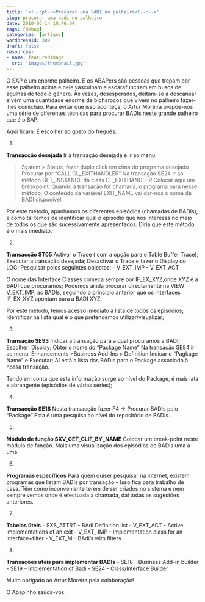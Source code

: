 ```yaml
---
title: '<!--:pt-->Procurar uma BADI no palheiro<!--:-->'
slug: procurar-uma-badi-no-palheiro
date: 2010-06-14 10:46:04
tags: [debug]
categories: [artigos]
wordpressId: 309
draft: false
resources:
- name: featuredImage
  src: 'images/thumbnail.jpg'
---
```

O SAP é um enorme palheiro. E os ABAPers são pessoas que trepam por esse palheiro acima e nele vasculham e escarafuncham em busca de agulhas de todo o género. Às vezes, desesperados, deitam-se a descansar e vêm uma quantidade enorme de bicharocos que vivem no palheiro fazer-lhes comichão. Para evitar que isso aconteça, o Artur Moreira propõe-nos uma série de diferentes técnicas para procurar BADIs neste grande palheiro que é o SAP.

<!--more-->

Aqui ficam. É escolher ao gosto do freguês:

  1.
**Transacção desejada**
Ir à transação desejada e ir ao menu:
>System > Status, fazer duplo click em cima do programa desejado
Procurar por “CALL CL_EXITHANDLER”
Na transação SE24 ir ao método GET_INSTANCE da class CL_EXITHANDLER
Colocar aqui um breakpoint;
Quando a transação for chamada, o programa para nesse método;
O conteúdo da variável EXIT_NAME vai dar-nos o nome da BADI disponível.

Por este método, apanhamos os diferentes episódios (chamadas de
BADIs), e como tal temos de identificar qual o episódio que nos
interessa no meio de todos os que são sucessivamente apresentados.
Diria que este método é o mais imediato.

  2.
**Transacção ST05**
Activar o Trace ( com a opção para o Table Buffer Trace);
Executar a transação desejada;
Desactivar o Trace e fazer o Display do LOG;
Pesquisar pelos seguintes objectos:
\- V_EXT_IMP
\- V_EXT_ACT

O nome das Interface Classes começa sempre por IF_EX_XYZ,onde XYZ é a
BADI que procuramos;
Podemos ainda procurar directamente na VIEW V_EXT_IMP, as BADIs,
seguindo o principio anterior que os interfaces IF_EX_XYZ apontam para
a BADI XYZ.

Por este método, temos acesso imediato à lista de todos os episódios;
Identificar na lista qual é o que pretendemos utilizar/visualizar;

  3.
**Transação SE93**
Indicar a transação para a qual procuramos a BADI;
Escolher: Display;
Obter o nome do “Package Name”
Na transação SE84 ir ao menu:
Enhancements >Business Add-Ins > Definition
Indicar o “Pagkage Name” e Executar;
Aí está a lista das BADIs para o Package associado à nossa transação.

Tendo em conta que esta informação surge ao nível do Package, é mais
lata e abrangente (episódios de várias séries);

  4.
**Transacção SE18**
Nesta transacção fazer F4 -> Procurar BADIs pelo “Package”
Esta é uma pesquisa ao nível do repositório de BADIs.

  5.
**Módulo de função SXV_GET_CLIF_BY_NAME**
Colocar um break-point neste módulo de função. Mais uma visualização dos episódios de BADIs uma a uma.

  6.
**Programas específicos**
Para quem quiser pesquisar na internet, existem programas que listam
BADIs por transação – Isso fica para trabalho de casa. Têm como
inconveniente terem de ser criados no sistema e nem sempre vemos onde
é efectuada a chamada, daí todas as sugestões anteriores.

  7.
**Tabelas úteis**
\- SXS_ATTRT - BAdi Definition list
\- V_EXT_ACT - Active implementations of an exit
\- V_EXT_ IMP - Implementation class for an interface+filter
\- V_EXT_M - BAdi’s with filters

  8.
**Transações uteis para implementar BADIs**
\- SE18 - Business Add-in builder
\- SE19 – Implementation of Badi
\- SE24 – Class/Interface Builder

Muito obrigado ao Artur Moreira pela colaboração!

O Abapinho saúda-vos.
